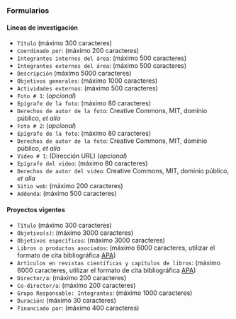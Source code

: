 ### Formularios

#### Líneas de investigación
* `Título` (máximo 300 caracteres)
* `Coordinado por`: (máximo 200 caracteres)
* `Integrantes internos del área`: (máximo 500 caracteres)
* `Integrantes externos del área`: (máximo 500 caracteres)
* `Descripción` (máximo 5000 caracteres)
* `Objetivos generales`: (máximo 1000 caracteres)
* `Actividades externas`: (máximo 500 caracteres)
* `Foto # 1`: (_opcional_)
* `Epígrafe de la foto`: (máximo 80 caracteres)
* `Derechos de autor de la foto`: Creative Commons, MIT, dominio público, _et alia_
* `Foto # 2`: (_opcional_)
* `Epígrafe de la foto`: (máximo 80 caracteres)
* `Derechos de autor de la foto`: Creative Commons, MIT, dominio público, _et alia_
* `Video # 1`: (Dirección URL) (_opcional_)
* `Epígrafe del video`: (máximo 80 caracteres)
* `Derechos de autor del video`: Creative Commons, MIT, dominio público, _et alia_
* `Sitio web`: (máximo 200 caracteres)
* `Addenda`: (máximo 500 caracteres)

#### Proyectos vigentes
* `Título` (máximo 300 caracteres)
* `Objetivo(s)`: (máximo 3000 caracteres)
* `Objetivos específicos`: (máximo 3000 caracteres)
* `Libros o productos asociados`: (máximo 6000 caracteres, utilizar el formato de cita bibliográfica [APA](https://biblioguias.uam.es/citar/estilo_apa_7th_ed))
* `‌Artículos en revistas científicas y capítulos de libros`: (máximo 6000 caracteres, utilizar el formato de cita bibliográfica [APA](https://biblioguias.uam.es/citar/estilo_apa_7th_ed))
* `Director/a`: (máximo 200 caracteres)
* `Co-director/a`: (máximo 200 caracteres)
* `Grupo Responsable: Integrantes`: (máximo 1000 caracteres)
* `Duración`: (máximo 30 caracteres)
* `Financiado por`: (máximo 400 caracteres)

